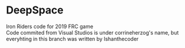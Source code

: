 # DeepSpace
Iron Riders code for 2019 FRC game
<br />
Code commited from Visual Studios is under corrineherzog's name, but everyhting in this branch was written by Ishanthecoder

